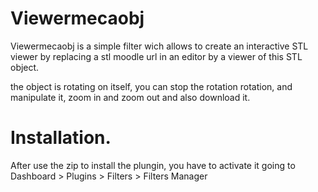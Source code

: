 # Viewermecaobj
Viewermecaobj is a simple filter wich allows to create an interactive STL viewer by replacing a stl moodle url in an editor by a viewer of this STL object.


the object is rotating on itself, you can stop the rotation rotation, and manipulate it, zoom in and zoom out and also download it.

# Installation.
After use the zip to install the plungin, you have to activate it going to
Dashboard > Plugins > Filters > Filters Manager
